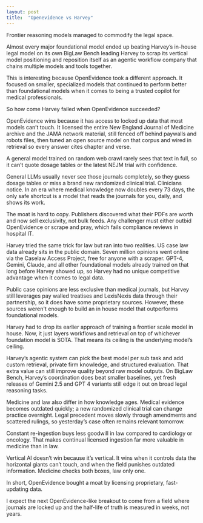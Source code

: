 ```yaml
---
layout: post
title:  "Openevidence vs Harvey"
---
```


Frontier reasoning models managed to commodify the legal space.

Almost every major foundational model ended up beating Harvey’s in-house legal model on its own BigLaw Bench leading Harvey to scrap its vertical model positioning and reposition itself as an agentic workflow company that chains multiple models and tools together.

This is interesting because OpenEvidence took a different approach. It focused on smaller, specialized models that continued to perform better than foundational models when it comes to being a trusted copilot for medical professionals.

So how come Harvey failed when OpenEvidence succeeded?

OpenEvidence wins because it has access to locked up data that most models can’t touch. It licensed the entire New England Journal of Medicine archive and the JAMA network material, still fenced off behind paywalls and robots files, then tuned an open source model on that corpus and wired in retrieval so every answer cites chapter and verse.

A general model trained on random web crawl rarely sees that text in full, so it can’t quote dosage tables or the latest NEJM trial with confidence.

General LLMs usually never see those journals completely, so they guess dosage tables or miss a brand new randomized clinical trial. Clinicians notice. In an era where medical knowledge now doubles every 73 days, the only safe shortcut is a model that reads the journals for you, daily, and shows its work.

The moat is hard to copy. Publishers discovered what their PDFs are worth and now sell exclusivity, not bulk feeds. Any challenger must either outbid OpenEvidence or scrape and pray, which fails compliance reviews in hospital IT.

Harvey tried the same trick for law but ran into two realities. US case law data already sits in the public domain. Seven million opinions went online via the Caselaw Access Project, free for anyone with a scraper. GPT-4, Gemini, Claude, and all other foundational models already trained on that long before Harvey showed up, so Harvey had no unique competitive advantage when it comes to legal data.

Public case opinions are less exclusive than medical journals, but Harvey still leverages pay walled treatises and LexisNexis data through their partnership, so it does have some proprietary sources. However, these sources weren't enough to build an in house model that outperforms foundational models.

Harvey had to drop its earlier approach of training a frontier scale model in house. Now, it just layers workflows and retrieval on top of whichever foundation model is SOTA. That means its ceiling is the underlying model’s ceiling.

Harvey’s agentic system can pick the best model per sub task and add custom retrieval, private firm knowledge, and structured evaluation. That extra value can still improve quality beyond raw model outputs. On BigLaw Bench, Harvey’s coordination does beat smaller baselines, yet fresh releases of Gemini 2.5 and GPT 4 variants still edge it out on broad legal reasoning tasks.

Medicine and law also differ in how knowledge ages. Medical evidence becomes outdated quickly; a new randomized clinical trial can change practice overnight. Legal precedent moves slowly through amendments and scattered rulings, so yesterday’s case often remains relevant tomorrow.

Constant re-ingestion buys less goodwill in law compared to cardiology or oncology. That makes continual licensed ingestion far more valuable in medicine than in law.

Vertical AI doesn’t win because it’s vertical. It wins when it controls data the horizontal giants can’t touch, and when the field punishes outdated information. Medicine checks both boxes, law only one.

In short, OpenEvidence bought a moat by licensing proprietary, fast-updating data.

I expect the next OpenEvidence-like breakout to come from a field where journals are locked up and the half-life of truth is measured in weeks, not years.

